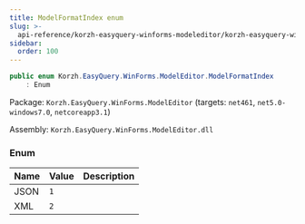 ```yaml
---
title: ModelFormatIndex enum
slug: >-
  api-reference/korzh-easyquery-winforms-modeleditor/korzh-easyquery-winforms-modeleditor-namespace/modelformatindex-enum
sidebar:
  order: 100
---
```


```csharp
public enum Korzh.EasyQuery.WinForms.ModelEditor.ModelFormatIndex
    : Enum

```
Package: `Korzh.EasyQuery.WinForms.ModelEditor` (targets: `net461`, `net5.0-windows7.0`, `netcoreapp3.1`)

Assembly: `Korzh.EasyQuery.WinForms.ModelEditor.dll`

### Enum

| Name | Value | Description | 
| --- | --- | --- | 
| JSON | `1` |  | 
| XML | `2` |  |

